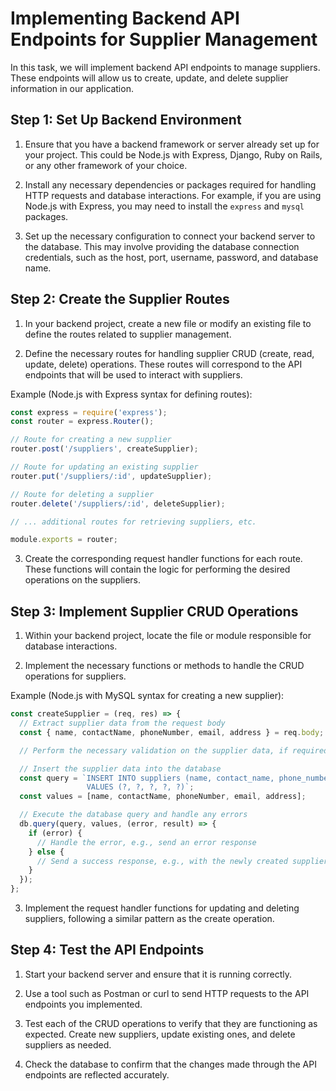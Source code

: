 # Implementing Backend API Endpoints for Supplier Management

In this task, we will implement backend API endpoints to manage suppliers. These endpoints will allow us to create, update, and delete supplier information in our application.

## Step 1: Set Up Backend Environment

1. Ensure that you have a backend framework or server already set up for your project. This could be Node.js with Express, Django, Ruby on Rails, or any other framework of your choice.

2. Install any necessary dependencies or packages required for handling HTTP requests and database interactions. For example, if you are using Node.js with Express, you may need to install the `express` and `mysql` packages.

3. Set up the necessary configuration to connect your backend server to the database. This may involve providing the database connection credentials, such as the host, port, username, password, and database name.

## Step 2: Create the Supplier Routes

1. In your backend project, create a new file or modify an existing file to define the routes related to supplier management.

2. Define the necessary routes for handling supplier CRUD (create, read, update, delete) operations. These routes will correspond to the API endpoints that will be used to interact with suppliers.

Example (Node.js with Express syntax for defining routes):

```javascript
const express = require('express');
const router = express.Router();

// Route for creating a new supplier
router.post('/suppliers', createSupplier);

// Route for updating an existing supplier
router.put('/suppliers/:id', updateSupplier);

// Route for deleting a supplier
router.delete('/suppliers/:id', deleteSupplier);

// ... additional routes for retrieving suppliers, etc.

module.exports = router;
```

3. Create the corresponding request handler functions for each route. These functions will contain the logic for performing the desired operations on the suppliers.

## Step 3: Implement Supplier CRUD Operations

1. Within your backend project, locate the file or module responsible for database interactions.

2. Implement the necessary functions or methods to handle the CRUD operations for suppliers.

Example (Node.js with MySQL syntax for creating a new supplier):

```javascript
const createSupplier = (req, res) => {
  // Extract supplier data from the request body
  const { name, contactName, phoneNumber, email, address } = req.body;

  // Perform the necessary validation on the supplier data, if required

  // Insert the supplier data into the database
  const query = `INSERT INTO suppliers (name, contact_name, phone_number, email, address)
                 VALUES (?, ?, ?, ?, ?)`;
  const values = [name, contactName, phoneNumber, email, address];

  // Execute the database query and handle any errors
  db.query(query, values, (error, result) => {
    if (error) {
      // Handle the error, e.g., send an error response
    } else {
      // Send a success response, e.g., with the newly created supplier's ID
    }
  });
};
```

3. Implement the request handler functions for updating and deleting suppliers, following a similar pattern as the create operation.

## Step 4: Test the API Endpoints

1. Start your backend server and ensure that it is running correctly.

2. Use a tool such as Postman or curl to send HTTP requests to the API endpoints you implemented.

3. Test each of the CRUD operations to verify that they are functioning as expected. Create new suppliers, update existing ones, and delete suppliers as needed.

4. Check the database to confirm that the changes made through the API endpoints are reflected accurately.

